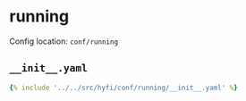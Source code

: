 # running

Config location: `conf/running`

## `__init__.yaml`

```yaml
{% include '../../src/hyfi/conf/running/__init__.yaml' %}
```

